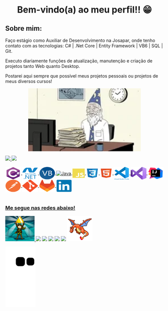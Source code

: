 <h1 align="center">
Bem-vindo(a) ao meu perfil!! 😁
</h1>

<h2> Sobre mim:</h2>
<p> Faço estágio como Auxiliar de Desenvolvimento na Josapar, onde tenho contato com as tecnologias: C# | .Net Core | Entity Framework | VB6 | SQL | Git. </p>
<p> Executo diariamente funções de atualização, manutenção e criação de projetos tanto Web quanto Desktop. </p>
<p> Postarei aqui sempre que possível meus projetos pessoais ou projetos de meus diversos cursos! </p>

 <p align="center"> <img   align="middle" height="200em" src="https://github.com/Rich97Hard/Rich97Hard/blob/main/mago2.gif?raw=true"/> </p>
 
 <div>
   <a href="https://github.com/Rich97Hard"> 
   <img height="180em" src="https://github-readme-stats.vercel.app/api?username=Rich97Hard&show_icons=true&theme=chartreuse-dark&include_all_commits=true&count_private=true"/>
   <img height="180em" src="https://github-readme-stats.vercel.app/api/top-langs/?username=Rich97Hard&layout=compact&langs_count=6&theme=chartreuse-dark"/>
</div>
  
<div style="display: inline_block"><br>
  <img align="center" alt="C#" height="40" width="50" src="https://github.com/devicons/devicon/blob/v2.16.0/icons/csharp/csharp-original.svg"/>
  <img align="center" alt="DotNet" height="40" width="50" src="https://github.com/devicons/devicon/blob/v2.16.0/icons/dot-net/dot-net-plain-wordmark.svg"/>
 <img align="center" alt="VisualBasic" height="40" width="50" src="https://github.com/devicons/devicon/blob/v2.16.0/icons/visualbasic/visualbasic-original.svg"/>
  <img align="center" alt="Java" height="40" width="50" src="https://cdn.jsdelivr.net/gh/devicons/devicon/icons/java/java-original.svg"/>
  <img align="center" alt="Js" height="30" width="40" src="https://raw.githubusercontent.com/devicons/devicon/master/icons/javascript/javascript-plain.svg">
  <img align="center" alt="CSS" height="30" width="40" src="https://raw.githubusercontent.com/devicons/devicon/master/icons/css3/css3-original.svg">
  <img align="center" alt="HTML" height="30" width="40" src="https://raw.githubusercontent.com/devicons/devicon/master/icons/html5/html5-original.svg">
  <img align="center" alt="VSCode" height="40" width="50" src="https://github.com/devicons/devicon/blob/v2.16.0/icons/vscode/vscode-original-wordmark.svg"/>
  <img align="center" alt="VisualStudio" height="40" width="50" src="https://github.com/devicons/devicon/blob/v2.16.0/icons/visualstudio/visualstudio-original.svg"/>
  <img align="center" alt="IntelliJ" height="40" width="50" src="https://github.com/devicons/devicon/blob/v2.16.0/icons/intellij/intellij-original.svg"/>
  <img align="center" alt="Postman" height="40" width="50" src="https://github.com/devicons/devicon/blob/v2.16.0/icons/postman/postman-original.svg"/>
  <img align="center" alt="Git" height="40" width="50" src="https://github.com/devicons/devicon/blob/v2.16.0/icons/git/git-original.svg"/>
  <img align="center" alt="GitLab" height="40" width="50" src="https://github.com/devicons/devicon/blob/v2.16.0/icons/gitlab/gitlab-original.svg"/>
  <img align="center" alt="LinkedIn" height="40" width="50" src="https://github.com/devicons/devicon/blob/v2.16.0/icons/linkedin/linkedin-original.svg"/>
</div>
 
 <br>
 
  ### Me segue nas redes abaixo!
 
<div> 
  <img height="80em" src="https://github.com/Rich97Hard/Rich97Hard/blob/main/link.gif?raw=true"/>
  <a href="https://www.youtube.com/channel/UCzPE6BnEJB54ist-XNB9OYA" target="_blank"><img src="https://img.shields.io/badge/YouTube-FF0000?style=for-the-badge&logo=youtube&logoColor=white" target="_blank"></a>
  <a href="https://www.instagram.com/richardleal8/" target="_blank"><img src="https://img.shields.io/badge/-Instagram-%23E4405F?style=for-the-badge&logo=instagram&logoColor=white" target="_blank"></a>
 <a href="https://discord.gg/YfHkby8K" target="_blank"><img src="https://img.shields.io/badge/Discord-7289DA?style=for-the-badge&logo=discord&logoColor=white" target="_blank"></a> 
  <a href = "mailto:richard.leal.dev@gmail.com"><img src="https://img.shields.io/badge/-Gmail-%23333?style=for-the-badge&logo=gmail&logoColor=white" target="_blank"></a>
  <a href="https://www.linkedin.com/in/richard-leal-dev/" target="_blank"><img src="https://img.shields.io/badge/-LinkedIn-%230077B5?style=for-the-badge&logo=linkedin&logoColor=white" target="_blank"></a> 
  <img height="80em" src="https://github.com/Rich97Hard/Rich97Hard/blob/main/charlizard2.gif?raw=true"/>
   
  ![Snake animation](https://github.com/Rich97Hard/Rich97Hard/blob/output/github-contribution-grid-snake.svg)

</div>
 
